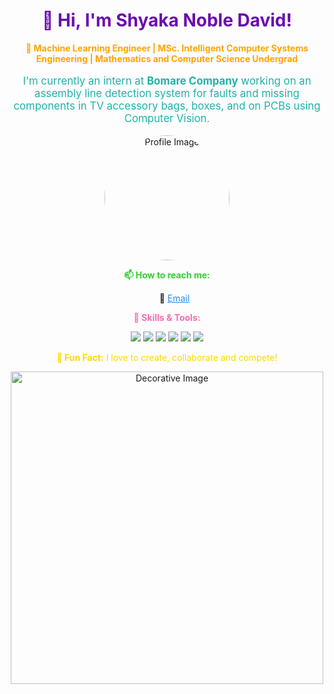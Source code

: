 <h1 align="center" style="color: #6A0DAD;">👋 Hi, I'm Shyaka Noble David!</h1>

<p align="center" style="color: #FFA500;">
  <strong>🌟 Machine Learning Engineer | MSc. Intelligent Computer Systems Engineering | Mathematics and Computer Science Undergrad</strong>
</p>

<p align="center" style="font-size: 1.2em; color: #20B2AA;">
  I'm currently an intern at <strong>Bomare Company</strong> working on an assembly line detection system for faults and missing components in TV accessory bags, boxes, and on PCBs using Computer Vision.
</p>

<p align="center">
  <img src="https://user-images.githubusercontent.com/XXXXXX/XXXXXX.png" alt="Profile Image" width="200" style="border-radius: 50%;"/>
</p>

<p align="center" style="color: #32CD32;">
  <strong>📫 How to reach me:</strong>
</p>
<ul align="center" style="list-style-type: none;">
  <li>📧 <a href="mailto:shyakanobledavid18@gmail.com" style="color: #1E90FF;">Email</a></li>
</ul>

<p align="center" style="color: #FF69B4;">
  <strong>🚀 Skills & Tools:</strong>
</p>
<p align="center">
  <img src="https://img.shields.io/badge/Python-3776AB?style=for-the-badge&logo=python&logoColor=white"/>
  <img src="https://img.shields.io/badge/Java-007396?style=for-the-badge&logo=java&logoColor=white"/>
  <img src="https://img.shields.io/badge/TensorFlow-FF6F00?style=for-the-badge&logo=tensorflow&logoColor=white"/>
  <img src="https://img.shields.io/badge/Keras-D00000?style=for-the-badge&logo=keras&logoColor=white"/>
  <img src="https://img.shields.io/badge/Git-F05032?style=for-the-badge&logo=git&logoColor=white"/>
  <img src="https://img.shields.io/badge/GitHub-181717?style=for-the-badge&logo=github&logoColor=white"/>
</p>

<p align="center" style="color: #FFD700;">
  <strong>💬 Fun Fact:</strong> I love to create, collaborate and compete!
</p>

<p align="center">
  <img src="https://user-images.githubusercontent.com/XXXXXX/XXXXXX.png" alt="Decorative Image" width="500"/>
</p>
